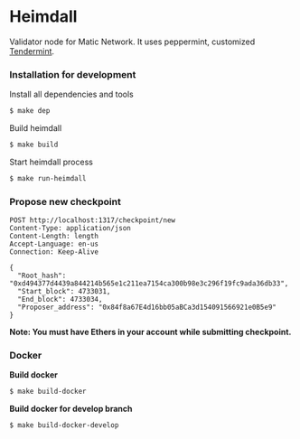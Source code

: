 # Heimdall

Validator node for Matic Network. It uses peppermint, customized [Tendermint](https://github.com/tendermint/tendermint).

### Installation for development

Install all dependencies and tools

```bash
$ make dep
```

Build heimdall

```bash
$ make build
```

Start heimdall process

```bash
$ make run-heimdall
```

### Propose new checkpoint

```
POST http://localhost:1317/checkpoint/new
Content-Type: application/json
Content-Length: length
Accept-Language: en-us
Connection: Keep-Alive

{
  "Root_hash": "0xd494377d4439a844214b565e1c211ea7154ca300b98e3c296f19fc9ada36db33",
  "Start_block": 4733031,
  "End_block": 4733034,
  "Proposer_address": "0x84f8a67E4d16bb05aBCa3d154091566921e0B5e9"
}
```

**Note: You must have Ethers in your account while submitting checkpoint.**

### Docker

**Build docker**

```bash
$ make build-docker
```

**Build docker for develop branch**

```bash
$ make build-docker-develop
```
